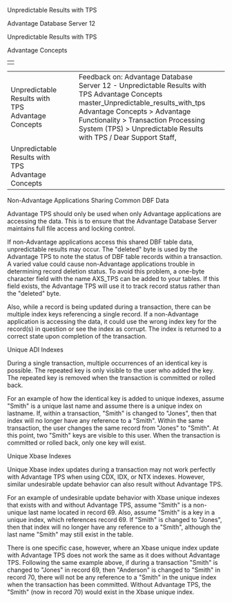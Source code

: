 Unpredictable Results with TPS




Advantage Database Server 12  

Unpredictable Results with TPS

Advantage Concepts

|  |
| --- |
|  |

|  |  |  |  |  |
| --- | --- | --- | --- | --- |
| Unpredictable Results with TPS  Advantage Concepts |  |  | Feedback on: Advantage Database Server 12 - Unpredictable Results with TPS Advantage Concepts master\_Unpredictable\_results\_with\_tps Advantage Concepts > Advantage Functionality > Transaction Processing System (TPS) > Unpredictable Results with TPS / Dear Support Staff, |  |
| Unpredictable Results with TPS  Advantage Concepts |  |  |  |  |

Non-Advantage Applications Sharing Common DBF Data

Advantage TPS should only be used when only Advantage applications are accessing the data. This is to ensure that the Advantage Database Server maintains full file access and locking control.

If non-Advantage applications access this shared DBF table data, unpredictable results may occur. The "deleted" byte is used by the Advantage TPS to note the status of DBF table records within a transaction. A varied value could cause non-Advantage applications trouble in determining record deletion status. To avoid this problem, a one-byte character field with the name AXS\_TPS can be added to your tables. If this field exists, the Advantage TPS will use it to track record status rather than the "deleted" byte.

Also, while a record is being updated during a transaction, there can be multiple index keys referencing a single record. If a non-Advantage application is accessing the data, it could use the wrong index key for the record(s) in question or see the index as corrupt. The index is returned to a correct state upon completion of the transaction.

Unique ADI Indexes

During a single transaction, multiple occurrences of an identical key is possible. The repeated key is only visible to the user who added the key. The repeated key is removed when the transaction is committed or rolled back.

For an example of how the identical key is added to unique indexes, assume "Smith" is a unique last name and assume there is a unique index on lastname. If, within a transaction, "Smith" is changed to "Jones", then that index will no longer have any reference to a "Smith". Within the same transaction, the user changes the same record from "Jones" to "Smith". At this point, two "Smith" keys are visible to this user. When the transaction is committed or rolled back, only one key will exist.

Unique Xbase Indexes

Unique Xbase index updates during a transaction may not work perfectly with Advantage TPS when using CDX, IDX, or NTX indexes. However, similar undesirable update behavior can also result without Advantage TPS.

For an example of undesirable update behavior with Xbase unique indexes that exists with and without Advantage TPS, assume "Smith" is a non-unique last name located in record 69. Also, assume "Smith" is a key in a unique index, which references record 69. If "Smith" is changed to "Jones", then that index will no longer have any reference to a "Smith", although the last name "Smith" may still exist in the table.

There is one specific case, however, where an Xbase unique index update with Advantage TPS does not work the same as it does without Advantage TPS. Following the same example above, if during a transaction "Smith" is changed to "Jones" in record 69, then "Anderson" is changed to "Smith" in record 70, there will not be any reference to a "Smith" in the unique index when the transaction has been committed. Without Advantage TPS, the "Smith" (now in record 70) would exist in the Xbase unique index.